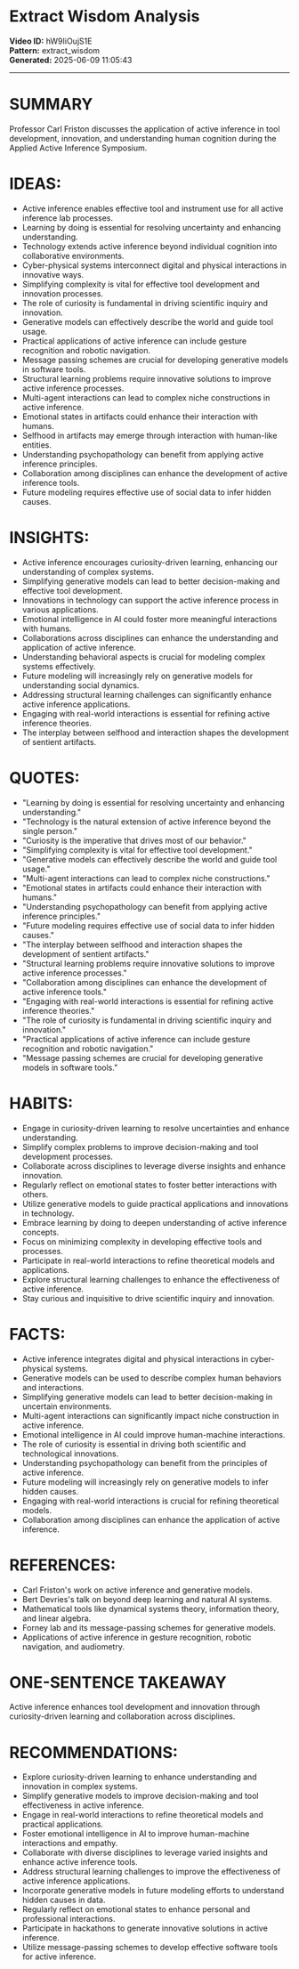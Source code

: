 # Extract Wisdom Analysis

**Video ID:** hW9IiOujS1E  
**Pattern:** extract_wisdom  
**Generated:** 2025-06-09 11:05:43  

---

# SUMMARY
Professor Carl Friston discusses the application of active inference in tool development, innovation, and understanding human cognition during the Applied Active Inference Symposium.

# IDEAS:
- Active inference enables effective tool and instrument use for all active inference lab processes.
- Learning by doing is essential for resolving uncertainty and enhancing understanding.
- Technology extends active inference beyond individual cognition into collaborative environments.
- Cyber-physical systems interconnect digital and physical interactions in innovative ways.
- Simplifying complexity is vital for effective tool development and innovation processes.
- The role of curiosity is fundamental in driving scientific inquiry and innovation.
- Generative models can effectively describe the world and guide tool usage.
- Practical applications of active inference can include gesture recognition and robotic navigation.
- Message passing schemes are crucial for developing generative models in software tools.
- Structural learning problems require innovative solutions to improve active inference processes.
- Multi-agent interactions can lead to complex niche constructions in active inference.
- Emotional states in artifacts could enhance their interaction with humans.
- Selfhood in artifacts may emerge through interaction with human-like entities.
- Understanding psychopathology can benefit from applying active inference principles.
- Collaboration among disciplines can enhance the development of active inference tools.
- Future modeling requires effective use of social data to infer hidden causes.

# INSIGHTS:
- Active inference encourages curiosity-driven learning, enhancing our understanding of complex systems.
- Simplifying generative models can lead to better decision-making and effective tool development.
- Innovations in technology can support the active inference process in various applications.
- Emotional intelligence in AI could foster more meaningful interactions with humans.
- Collaborations across disciplines can enhance the understanding and application of active inference.
- Understanding behavioral aspects is crucial for modeling complex systems effectively.
- Future modeling will increasingly rely on generative models for understanding social dynamics.
- Addressing structural learning challenges can significantly enhance active inference applications.
- Engaging with real-world interactions is essential for refining active inference theories.
- The interplay between selfhood and interaction shapes the development of sentient artifacts.

# QUOTES:
- "Learning by doing is essential for resolving uncertainty and enhancing understanding."
- "Technology is the natural extension of active inference beyond the single person."
- "Curiosity is the imperative that drives most of our behavior."
- "Simplifying complexity is vital for effective tool development."
- "Generative models can effectively describe the world and guide tool usage."
- "Multi-agent interactions can lead to complex niche constructions."
- "Emotional states in artifacts could enhance their interaction with humans."
- "Understanding psychopathology can benefit from applying active inference principles."
- "Future modeling requires effective use of social data to infer hidden causes."
- "The interplay between selfhood and interaction shapes the development of sentient artifacts."
- "Structural learning problems require innovative solutions to improve active inference processes."
- "Collaboration among disciplines can enhance the development of active inference tools."
- "Engaging with real-world interactions is essential for refining active inference theories."
- "The role of curiosity is fundamental in driving scientific inquiry and innovation."
- "Practical applications of active inference can include gesture recognition and robotic navigation."
- "Message passing schemes are crucial for developing generative models in software tools."

# HABITS:
- Engage in curiosity-driven learning to resolve uncertainties and enhance understanding.
- Simplify complex problems to improve decision-making and tool development processes.
- Collaborate across disciplines to leverage diverse insights and enhance innovation.
- Regularly reflect on emotional states to foster better interactions with others.
- Utilize generative models to guide practical applications and innovations in technology.
- Embrace learning by doing to deepen understanding of active inference concepts.
- Focus on minimizing complexity in developing effective tools and processes.
- Participate in real-world interactions to refine theoretical models and applications.
- Explore structural learning challenges to enhance the effectiveness of active inference.
- Stay curious and inquisitive to drive scientific inquiry and innovation.

# FACTS:
- Active inference integrates digital and physical interactions in cyber-physical systems.
- Generative models can be used to describe complex human behaviors and interactions.
- Simplifying generative models can lead to better decision-making in uncertain environments.
- Multi-agent interactions can significantly impact niche construction in active inference.
- Emotional intelligence in AI could improve human-machine interactions.
- The role of curiosity is essential in driving both scientific and technological innovations.
- Understanding psychopathology can benefit from the principles of active inference.
- Future modeling will increasingly rely on generative models to infer hidden causes.
- Engaging with real-world interactions is crucial for refining theoretical models.
- Collaboration among disciplines can enhance the application of active inference.

# REFERENCES:
- Carl Friston's work on active inference and generative models.
- Bert Devries's talk on beyond deep learning and natural AI systems.
- Mathematical tools like dynamical systems theory, information theory, and linear algebra.
- Forney lab and its message-passing schemes for generative models.
- Applications of active inference in gesture recognition, robotic navigation, and audiometry.

# ONE-SENTENCE TAKEAWAY
Active inference enhances tool development and innovation through curiosity-driven learning and collaboration across disciplines.

# RECOMMENDATIONS:
- Explore curiosity-driven learning to enhance understanding and innovation in complex systems.
- Simplify generative models to improve decision-making and tool effectiveness in active inference.
- Engage in real-world interactions to refine theoretical models and practical applications.
- Foster emotional intelligence in AI to improve human-machine interactions and empathy.
- Collaborate with diverse disciplines to leverage varied insights and enhance active inference tools.
- Address structural learning challenges to improve the effectiveness of active inference applications.
- Incorporate generative models in future modeling efforts to understand hidden causes in data.
- Regularly reflect on emotional states to enhance personal and professional interactions.
- Participate in hackathons to generate innovative solutions in active inference.
- Utilize message-passing schemes to develop effective software tools for active inference.